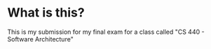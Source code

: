 # What is this?
This is my submission for my final exam for a class called "CS 440 - Software Architecture"

